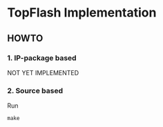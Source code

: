 # TopFlash Implementation

## HOWTO 

### 1. IP-package based 

NOT YET IMPLEMENTED 

### 2. Source based 

Run 
``` 
make 
```



